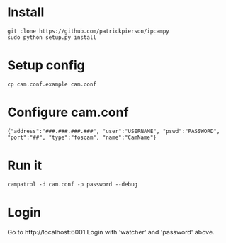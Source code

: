 # Install
```
git clone https://github.com/patrickpierson/ipcampy
sudo python setup.py install
```

# Setup config
```
cp cam.conf.example cam.conf
```

# Configure cam.conf
```
{"address":"###.###.###.###", "user":"USERNAME", "pswd":"PASSWORD", "port":"##", "type":"foscam", "name":"CamName"}
```

# Run it
```
campatrol -d cam.conf -p password --debug
```

# Login
Go to http://localhost:6001 
Login with 'watcher' and 'password' above.

